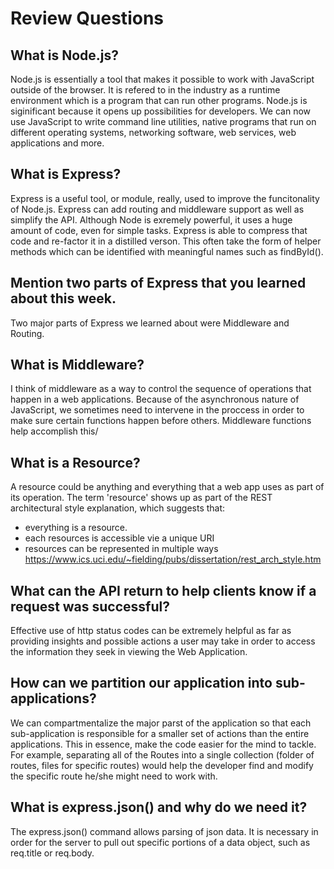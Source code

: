 # Review Questions

## What is Node.js?
Node.js is essentially a tool that makes it possible to work with JavaScript outside of the browser. It is refered to in the industry as a runtime environment which is a program that can run other programs. Node.js is siginificant because it opens up possibilities for developers.  We can now use JavaScript to write command line utilities, native programs that run on different operating systems, networking software, web services, web applications and more.

## What is Express?
Express is a useful tool, or module, really, used to improve the funcitonality of Node.js.  Express can add routing and middleware support as well as simplify the API.  Although Node is exremely powerful, it uses a huge amount of code, even for simple tasks.  Express is able to compress that code and re-factor it in a distilled verson.  This often take the form of helper methods which can be identified with meaningful names such as findById().

## Mention two parts of Express that you learned about this week.
Two major parts of Express we learned about were Middleware and Routing.

## What is Middleware?
I think of middleware as a way to control the sequence of operations that happen in a web applications.  Because of the asynchronous nature of JavaScript, we sometimes need to intervene in the proccess in order to make sure certain functions happen before others.  Middleware functions help accomplish this/ 

## What is a Resource?
A resource could be anything and everything that a web app uses as part of its operation.  The term 'resource' shows up as part of the REST architectural style explanation, which suggests that:
 - everything is a resource.
 - each resources is accessible vie a unique URI
 - resources can be represented in multiple ways
https://www.ics.uci.edu/~fielding/pubs/dissertation/rest_arch_style.htm

## What can the API return to help clients know if a request was successful?
Effective use of http status codes can be extremely helpful as far as providing insights and possible actions a user may take in order to access the information they seek in viewing the Web Application. 

## How can we partition our application into sub-applications?
We can compartmentalize the major parst of the application so that each sub-application is responsible for a smaller set of actions than the entire applications.  This in essence, make the code easier for the mind to tackle.  For example, separating all of the Routes into a single collection (folder of routes, files for specific routes) would help the developer find and modify the specific route he/she might need to work with. 

## What is express.json() and why do we need it?
The express.json() command allows parsing of json data.  It is necessary in order for the server to pull out specific portions of a data object, such as req.title or req.body.  